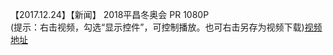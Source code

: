 【2017.12.24】【新闻】 ​​​​2018平昌冬奥会 PR 1080P       
(提示：右击视频，勾选“显示控件”，可控制播放。也可右击另存为视频下载)[视频地址](https://video.h5.weibo.cn/1034:345163e66977896f646cda7bc327137a/4188573143512193)
